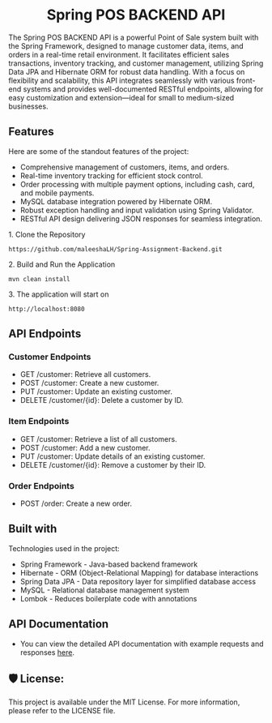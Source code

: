 <h1 align="center" id="title">Spring POS BACKEND API</h1>

<p id="description">The Spring POS BACKEND API is a powerful Point 
of Sale system built with the Spring Framework, designed 
to manage customer data, items, and orders in a real-time 
retail environment. It facilitates efficient sales transactions,
inventory tracking, and customer management, utilizing Spring 
Data JPA and Hibernate ORM for robust data handling. With a focus
on flexibility and scalability, this API integrates seamlessly with 
various front-end systems and provides well-documented RESTful endpoints,
allowing for easy customization and extension—ideal for small to 
medium-sized businesses.</p>


<h2> Features</h2>

Here are some of the standout features of the project:

*   Comprehensive management of customers, items, and orders.
*   Real-time inventory tracking for efficient stock control.
*   Order processing with multiple payment options, including cash, card, and mobile payments.
*   MySQL database integration powered by Hibernate ORM.
*   Robust exception handling and input validation using Spring Validator.
*   RESTful API design delivering JSON responses for seamless integration.


<p>1. Clone the Repository</p>

```
https://github.com/maleeshaLH/Spring-Assignment-Backend.git
```

<p>2. Build and Run the Application</p>

```
mvn clean install
```

<p>3. The application will start on</p>

```
http://localhost:8080
```

<h2>API Endpoints</h2> 

<h3>Customer Endpoints</h3>

  * GET /customer: Retrieve all customers.
  * POST /customer: Create a new customer.
  * PUT /customer: Update an existing customer.
  * DELETE /customer/{id}: Delete a customer by ID.

<h3>Item Endpoints</h3>

  * GET /customer: Retrieve a list of all customers.
  * POST /customer: Add a new customer.
  * PUT /customer: Update details of an existing customer.
  * DELETE /customer/{id}: Remove a customer by their ID.

<h3>Order Endpoints</h3>

  * POST /order: Create a new order.
  
<h2> Built with</h2>

Technologies used in the project:

*   Spring Framework - Java-based backend framework
*   Hibernate - ORM (Object-Relational Mapping) for database interactions
*   Spring Data JPA - Data repository layer for simplified database access
*   MySQL - Relational database management system
*   Lombok - Reduces boilerplate code with annotations

<h2> API Documentation </h2>

* You can view the detailed API documentation with example requests and responses <a href="">here</a>.

<h2>🛡️ License:</h2>

This project is available under the MIT License. For more information, please refer to the LICENSE file.